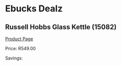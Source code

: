 
# Ebucks Dealz
## Russell Hobbs Glass Kettle (15082)
[Product Page](https://www.ebucks.com/web/shop/productSelected.do?prodId=451675764&catId=704985963)

Price: R549.00

Savings: 


	
